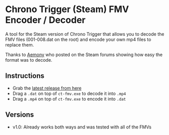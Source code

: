 Chrono Trigger (Steam) FMV Encoder / Decoder
============================================

A tool for the Steam version of Chrono Trigger that allows you to decode the FMV files (001-008.dat on the root) and encode your own mp4 files to replace them.

Thanks to [Aemony](http://steamcommunity.com/id/aemony) who posted on the Steam forums showing how easy the format was to decode.

Instructions
------------

- Grab the [latest release from here](https://github.com/davidluzgouveia/ct-fmv/releases)
- Drag a `.dat` on top of `ct-fmv.exe` to decode it into `.mp4`
- Drag a `.mp4` on top of `ct-fmv.exe` to encode it into `.dat`

Versions
--------

- v1.0: Already works both ways and was tested with all of the FMVs
